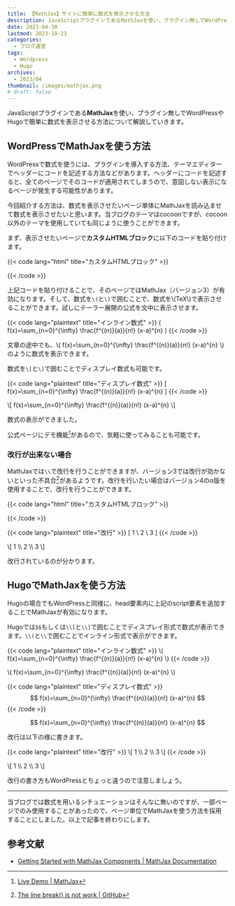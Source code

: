 ```yaml
---
title: 【MathJax】サイトに簡単に数式を表示させる方法
description: JavaScriptプラグインであるMathJaxを使い、プラグイン無しでWordPressやHugoで簡単に数式を表示させる方法について解説していきます。
date: 2023-04-30
lastmod: 2023-10-23
categories: 
  - ブログ運営
tags: 
  - Wordpress
  - Hugo
archives:
  - 2023/04 
thumbnail: /images/mathjax.png
# draft: false
---
```


JavaScriptプラグインである**MathJax**を使い、プラグイン無しでWordPressやHugoで簡単に数式を表示させる方法について解説していきます。

## WordPressでMathJaxを使う方法

WordPressで数式を使うには、プラグインを導入する方法、テーマエディターでヘッダーにコードを記述する方法などがあります。ヘッダーにコードを記述すると、全てのページでそのコードが適用されてしまうので、意図しない表示になるページが発生する可能性があります。

今回紹介する方法は、数式を表示させたいページ単体にMathJaxを読み込ませて数式を表示させたいと思います。当ブログのテーマはcocoonですが、cocoon以外のテーマを使用していても同じように使うことができます。

まず、表示させたいページで**カスタムHTMLブロック**に以下のコードを貼り付けます。

{{< code lang="html" title="カスタムHTMLブロック" >}}
<script type="text/javascript" id="MathJax-script" async src="https://cdn.jsdelivr.net/npm/mathjax@3/es5/tex-mml-chtml.js">
</script>
{{< /code >}}

上記コードを貼り付けることで、そのページではMathJax（バージョン3）が有効になります。そして、数式を`\(`と`\)`で囲むことで、数式を\\(TeX\\)で表示させることができます。試しにテーラー展開の公式を文中に表示させます。

{{< code lang="plaintext" title="インライン数式" >}}
\( f(x)=\sum_{n=0}^{\infty} \frac{f^{(n)}(a)}{n!} (x-a)^{n} \)
{{< /code >}}

文章の途中でも、\\( f(x)=\sum_{n=0}^{\infty} \frac{f^{(n)}(a)}{n!} (x-a)^{n} \\)のように数式を表示できます。

数式を`\[`と`\]`で囲むことでディスプレイ数式も可能です。

{{< code lang="plaintext" title="ディスプレイ数式" >}}
\[ f(x)=\sum_{n=0}^{\infty} \frac{f^{(n)}(a)}{n!} (x-a)^{n} \]
{{< /code >}}

\\[ f(x)=\sum_{n=0}^{\infty} \frac{f^{(n)}(a)}{n!} (x-a)^{n} \\]

数式の表示ができました。

公式ページにデモ機能[^1]があるので、気軽に使ってみることも可能です。

[^1]:[Live Demo | MathJax](https://www.mathjax.org/#demo)

### 改行が出来ない場合

MathJaxでは`\\`で改行を行うことができますが、バージョン3では改行が効かないといった不具合[^2]があるようです。改行を行いたい場合はバージョン4のα版を使用することで、改行を行うことができます。

[^2]:[The line break(\) is not work | GitHub](https://github.com/mathjax/MathJax/issues/2312)

{{< code lang="html" title="カスタムHTMLブロック" >}}
<script type="text/javascript" id="MathJax-script" async
  src="https://cdn.jsdelivr.net/npm/mathjax@4.0.0-alpha.1/es5/tex-mml-chtml.js">
</script>
{{< /code >}}

{{< code lang="plaintext" title="改行" >}}
\[ 1 \\ 2 \\ 3 \]
{{< /code >}}

\\[ 1 \\\\ 2 \\\\ 3 \\]

改行されているのが分かります。

## HugoでMathJaxを使う方法

Hugoの場合でもWordPressと同様に、head要素内に上記のscript要素を追加することでMathJaxが有効になります。

Hugoでは`$$`もしくは`\\[`と`\\]`で囲むことでディスプレイ形式で数式が表示できます。`\\(`と`\\`で囲むことでインライン形式で表示ができます。

{{< code lang="plaintext" title="インライン数式" >}}
\\( f(x)=\sum_{n=0}^{\infty} \frac{f^{(n)}(a)}{n!} (x-a)^{n} \\)
{{< /code >}}

\\( f(x)=\sum_{n=0}^{\infty} \frac{f^{(n)}(a)}{n!} (x-a)^{n} \\)

{{< code lang="plaintext" title="ディスプレイ数式" >}}
$$
f(x)=\sum_{n=0}^{\infty} \frac{f^{(n)}(a)}{n!} (x-a)^{n}
$$
{{< /code >}}

$$
f(x)=\sum_{n=0}^{\infty} \frac{f^{(n)}(a)}{n!} (x-a)^{n}
$$

改行は以下の様に書きます。

{{< code lang="plaintext" title="改行" >}}
\\[ 1 \\\\ 2 \\\\ 3 \\]
{{< /code >}}

\\[ 1 \\\\ 2 \\\\ 3 \\]

改行の書き方もWordPressとちょっと違うので注意しましょう。

* * *

当ブログでは数式を用いるシチュエーションはそんなに無いのですが、一部ページでのみ使用することがあったので、ページ単位でMathJaxを使う方法を採用することにしました。以上で記事を終わりにします。

## 参考文献

* [Getting Started with MathJax Components | MathJax Documentation](https://docs.mathjax.org/en/latest/web/start.html)